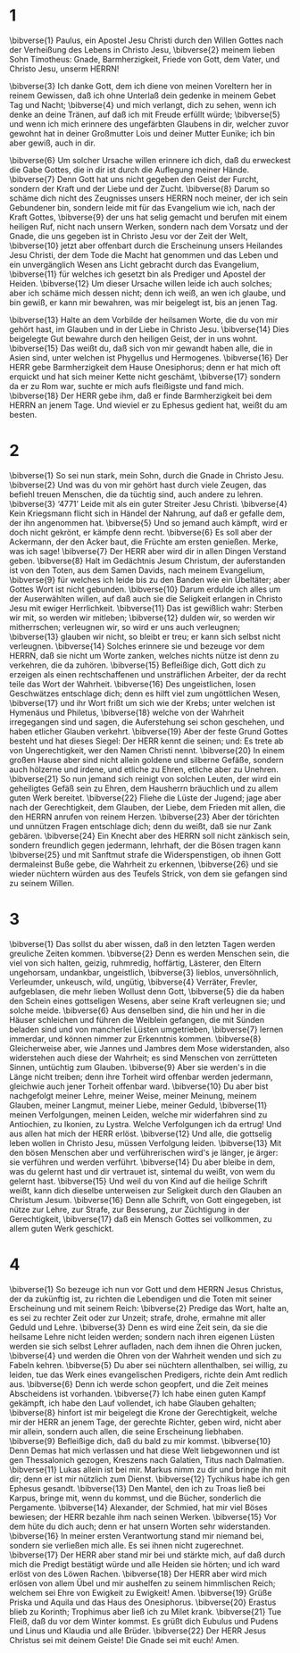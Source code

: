 # 1 
\bibverse{1} Paulus, ein Apostel Jesu Christi durch den Willen Gottes nach der Verheißung des Lebens in Christo Jesu, \bibverse{2} meinem lieben Sohn Timotheus: Gnade, Barmherzigkeit, Friede von Gott, dem Vater, und Christo Jesu, unserm HERRN! 

\bibverse{3} Ich danke Gott, dem ich diene von meinen Voreltern her in reinem Gewissen, daß ich ohne Unterlaß dein gedenke in meinem Gebet Tag und Nacht; \bibverse{4} und mich verlangt, dich zu sehen, wenn ich denke an deine Tränen, auf daß ich mit Freude erfüllt würde; \bibverse{5} und wenn ich mich erinnere des ungefärbten Glaubens in dir, welcher zuvor gewohnt hat in deiner Großmutter Lois und deiner Mutter Eunike; ich bin aber gewiß, auch in dir. 

\bibverse{6} Um solcher Ursache willen erinnere ich dich, daß du erweckest die Gabe Gottes, die in dir ist durch die Auflegung meiner Hände. \bibverse{7} Denn Gott hat uns nicht gegeben den Geist der Furcht, sondern der Kraft und der Liebe und der Zucht. \bibverse{8} Darum so schäme dich nicht des Zeugnisses unsers HERRN noch meiner, der ich sein Gebundener bin, sondern leide mit für das Evangelium wie ich, nach der Kraft Gottes, \bibverse{9} der uns hat selig gemacht und berufen mit einem heiligen Ruf, nicht nach unsern Werken, sondern nach dem Vorsatz und der Gnade, die uns gegeben ist in Christo Jesu vor der Zeit der Welt, \bibverse{10} jetzt aber offenbart durch die Erscheinung unsers Heilandes Jesu Christi, der dem Tode die Macht hat genommen und das Leben und ein unvergänglich Wesen ans Licht gebracht durch das Evangelium, \bibverse{11} für welches ich gesetzt bin als Prediger und Apostel der Heiden. \bibverse{12} Um dieser Ursache willen leide ich auch solches; aber ich schäme mich dessen nicht; denn ich weiß, an wen ich glaube, und bin gewiß, er kann mir bewahren, was mir beigelegt ist, bis an jenen Tag. 

\bibverse{13} Halte an dem Vorbilde der heilsamen Worte, die du von mir gehört hast, im Glauben und in der Liebe in Christo Jesu. \bibverse{14} Dies beigelegte Gut bewahre durch den heiligen Geist, der in uns wohnt. \bibverse{15} Das weißt du, daß sich von mir gewandt haben alle, die in Asien sind, unter welchen ist Phygellus und Hermogenes. \bibverse{16} Der HERR gebe Barmherzigkeit dem Hause Onesiphorus; denn er hat mich oft erquickt und hat sich meiner Kette nicht geschämt, \bibverse{17} sondern da er zu Rom war, suchte er mich aufs fleißigste und fand mich. \bibverse{18} Der HERR gebe ihm, daß er finde Barmherzigkeit bei dem HERRN an jenem Tage. Und wieviel er zu Ephesus gedient hat, weißt du am besten. 

# 2 
\bibverse{1} So sei nun stark, mein Sohn, durch die Gnade in Christo Jesu. \bibverse{2} Und was du von mir gehört hast durch viele Zeugen, das befiehl treuen Menschen, die da tüchtig sind, auch andere zu lehren. \bibverse{3} ‘4771’ Leide mit als ein guter Streiter Jesu Christi. \bibverse{4} Kein Kriegsmann flicht sich in Händel der Nahrung, auf daß er gefalle dem, der ihn angenommen hat. \bibverse{5} Und so jemand auch kämpft, wird er doch nicht gekrönt, er kämpfe denn recht. \bibverse{6} Es soll aber der Ackermann, der den Acker baut, die Früchte am ersten genießen. Merke, was ich sage! \bibverse{7} Der HERR aber wird dir in allen Dingen Verstand geben. \bibverse{8} Halt im Gedächtnis Jesum Christum, der auferstanden ist von den Toten, aus dem Samen Davids, nach meinem Evangelium, \bibverse{9} für welches ich leide bis zu den Banden wie ein Übeltäter; aber Gottes Wort ist nicht gebunden. \bibverse{10} Darum erdulde ich alles um der Auserwählten willen, auf daß auch sie die Seligkeit erlangen in Christo Jesu mit ewiger Herrlichkeit. \bibverse{11} Das ist gewißlich wahr: Sterben wir mit, so werden wir mitleben; \bibverse{12} dulden wir, so werden wir mitherrschen; verleugnen wir, so wird er uns auch verleugnen; \bibverse{13} glauben wir nicht, so bleibt er treu; er kann sich selbst nicht verleugnen. \bibverse{14} Solches erinnere sie und bezeuge vor dem HERRN, daß sie nicht um Worte zanken, welches nichts nütze ist denn zu verkehren, die da zuhören. \bibverse{15} Befleißige dich, Gott dich zu erzeigen als einen rechtschaffenen und unsträflichen Arbeiter, der da recht teile das Wort der Wahrheit. \bibverse{16} Des ungeistlichen, losen Geschwätzes entschlage dich; denn es hilft viel zum ungöttlichen Wesen, \bibverse{17} und ihr Wort frißt um sich wie der Krebs; unter welchen ist Hymenäus und Philetus, \bibverse{18} welche von der Wahrheit irregegangen sind und sagen, die Auferstehung sei schon geschehen, und haben etlicher Glauben verkehrt. \bibverse{19} Aber der feste Grund Gottes besteht und hat dieses Siegel: Der HERR kennt die seinen; und: Es trete ab von Ungerechtigkeit, wer den Namen Christi nennt. \bibverse{20} In einem großen Hause aber sind nicht allein goldene und silberne Gefäße, sondern auch hölzerne und irdene, und etliche zu Ehren, etliche aber zu Unehren. \bibverse{21} So nun jemand sich reinigt von solchen Leuten, der wird ein geheiligtes Gefäß sein zu Ehren, dem Hausherrn bräuchlich und zu allem guten Werk bereitet. \bibverse{22} Fliehe die Lüste der Jugend; jage aber nach der Gerechtigkeit, dem Glauben, der Liebe, dem Frieden mit allen, die den HERRN anrufen von reinem Herzen. \bibverse{23} Aber der törichten und unnützen Fragen entschlage dich; denn du weißt, daß sie nur Zank gebären. \bibverse{24} Ein Knecht aber des HERRN soll nicht zänkisch sein, sondern freundlich gegen jedermann, lehrhaft, der die Bösen tragen kann \bibverse{25} und mit Sanftmut strafe die Widerspenstigen, ob ihnen Gott dermaleinst Buße gebe, die Wahrheit zu erkennen, \bibverse{26} und sie wieder nüchtern würden aus des Teufels Strick, von dem sie gefangen sind zu seinem Willen. 

# 3 
\bibverse{1} Das sollst du aber wissen, daß in den letzten Tagen werden greuliche Zeiten kommen. \bibverse{2} Denn es werden Menschen sein, die viel von sich halten, geizig, ruhmredig, hoffärtig, Lästerer, den Eltern ungehorsam, undankbar, ungeistlich, \bibverse{3} lieblos, unversöhnlich, Verleumder, unkeusch, wild, ungütig, \bibverse{4} Verräter, Frevler, aufgeblasen, die mehr lieben Wollust denn Gott, \bibverse{5} die da haben den Schein eines gottseligen Wesens, aber seine Kraft verleugnen sie; und solche meide. \bibverse{6} Aus denselben sind, die hin und her in die Häuser schleichen und führen die Weiblein gefangen, die mit Sünden beladen sind und von mancherlei Lüsten umgetrieben, \bibverse{7} lernen immerdar, und können nimmer zur Erkenntnis kommen. \bibverse{8} Gleicherweise aber, wie Jannes und Jambres dem Mose widerstanden, also widerstehen auch diese der Wahrheit; es sind Menschen von zerrütteten Sinnen, untüchtig zum Glauben. \bibverse{9} Aber sie werden's in die Länge nicht treiben; denn ihre Torheit wird offenbar werden jedermann, gleichwie auch jener Torheit offenbar ward. \bibverse{10} Du aber bist nachgefolgt meiner Lehre, meiner Weise, meiner Meinung, meinem Glauben, meiner Langmut, meiner Liebe, meiner Geduld, \bibverse{11} meinen Verfolgungen, meinen Leiden, welche mir widerfahren sind zu Antiochien, zu Ikonien, zu Lystra. Welche Verfolgungen ich da ertrug! Und aus allen hat mich der HERR erlöst. \bibverse{12} Und alle, die gottselig leben wollen in Christo Jesu, müssen Verfolgung leiden. \bibverse{13} Mit den bösen Menschen aber und verführerischen wird's je länger, je ärger: sie verführen und werden verführt. \bibverse{14} Du aber bleibe in dem, was du gelernt hast und dir vertrauet ist, sintemal du weißt, von wem du gelernt hast. \bibverse{15} Und weil du von Kind auf die heilige Schrift weißt, kann dich dieselbe unterweisen zur Seligkeit durch den Glauben an Christum Jesum. \bibverse{16} Denn alle Schrift, von Gott eingegeben, ist nütze zur Lehre, zur Strafe, zur Besserung, zur Züchtigung in der Gerechtigkeit, \bibverse{17} daß ein Mensch Gottes sei vollkommen, zu allem guten Werk geschickt. 

# 4 
\bibverse{1} So bezeuge ich nun vor Gott und dem HERRN Jesus Christus, der da zukünftig ist, zu richten die Lebendigen und die Toten mit seiner Erscheinung und mit seinem Reich: \bibverse{2} Predige das Wort, halte an, es sei zu rechter Zeit oder zur Unzeit; strafe, drohe, ermahne mit aller Geduld und Lehre. \bibverse{3} Denn es wird eine Zeit sein, da sie die heilsame Lehre nicht leiden werden; sondern nach ihren eigenen Lüsten werden sie sich selbst Lehrer aufladen, nach dem ihnen die Ohren jucken, \bibverse{4} und werden die Ohren von der Wahrheit wenden und sich zu Fabeln kehren. \bibverse{5} Du aber sei nüchtern allenthalben, sei willig, zu leiden, tue das Werk eines evangelischen Predigers, richte dein Amt redlich aus. \bibverse{6} Denn ich werde schon geopfert, und die Zeit meines Abscheidens ist vorhanden. \bibverse{7} Ich habe einen guten Kampf gekämpft, ich habe den Lauf vollendet, ich habe Glauben gehalten; \bibverse{8} hinfort ist mir beigelegt die Krone der Gerechtigkeit, welche mir der HERR an jenem Tage, der gerechte Richter, geben wird, nicht aber mir allein, sondern auch allen, die seine Erscheinung liebhaben. \bibverse{9} Befleißige dich, daß du bald zu mir kommst. \bibverse{10} Denn Demas hat mich verlassen und hat diese Welt liebgewonnen und ist gen Thessalonich gezogen, Kreszens nach Galatien, Titus nach Dalmatien. \bibverse{11} Lukas allein ist bei mir. Markus nimm zu dir und bringe ihn mit dir; denn er ist mir nützlich zum Dienst. \bibverse{12} Tychikus habe ich gen Ephesus gesandt. \bibverse{13} Den Mantel, den ich zu Troas ließ bei Karpus, bringe mit, wenn du kommst, und die Bücher, sonderlich die Pergamente. \bibverse{14} Alexander, der Schmied, hat mir viel Böses bewiesen; der HERR bezahle ihm nach seinen Werken. \bibverse{15} Vor dem hüte du dich auch; denn er hat unsern Worten sehr widerstanden. \bibverse{16} In meiner ersten Verantwortung stand mir niemand bei, sondern sie verließen mich alle. Es sei ihnen nicht zugerechnet. \bibverse{17} Der HERR aber stand mir bei und stärkte mich, auf daß durch mich die Predigt bestätigt würde und alle Heiden sie hörten; und ich ward erlöst von des Löwen Rachen. \bibverse{18} Der HERR aber wird mich erlösen von allem Übel und mir aushelfen zu seinem himmlischen Reich; welchem sei Ehre von Ewigkeit zu Ewigkeit! Amen. \bibverse{19} Grüße Priska und Aquila und das Haus des Onesiphorus. \bibverse{20} Erastus blieb zu Korinth; Trophimus aber ließ ich zu Milet krank. \bibverse{21} Tue Fleiß, daß du vor dem Winter kommst. Es grüßt dich Eubulus und Pudens und Linus und Klaudia und alle Brüder. \bibverse{22} Der HERR Jesus Christus sei mit deinem Geiste! Die Gnade sei mit euch! Amen. 